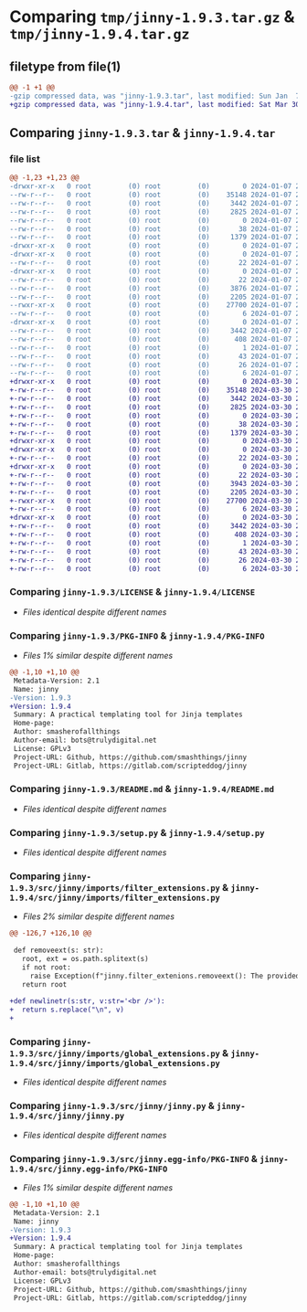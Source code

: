 # Comparing `tmp/jinny-1.9.3.tar.gz` & `tmp/jinny-1.9.4.tar.gz`

## filetype from file(1)

```diff
@@ -1 +1 @@
-gzip compressed data, was "jinny-1.9.3.tar", last modified: Sun Jan  7 20:28:18 2024, max compression
+gzip compressed data, was "jinny-1.9.4.tar", last modified: Sat Mar 30 21:36:42 2024, max compression
```

## Comparing `jinny-1.9.3.tar` & `jinny-1.9.4.tar`

### file list

```diff
@@ -1,23 +1,23 @@
-drwxr-xr-x   0 root         (0) root         (0)        0 2024-01-07 20:28:18.870399 jinny-1.9.3/
--rw-r--r--   0 root         (0) root         (0)    35148 2024-01-07 20:28:16.000000 jinny-1.9.3/LICENSE
--rw-r--r--   0 root         (0) root         (0)     3442 2024-01-07 20:28:18.870399 jinny-1.9.3/PKG-INFO
--rw-r--r--   0 root         (0) root         (0)     2825 2024-01-07 20:28:16.000000 jinny-1.9.3/README.md
--rw-r--r--   0 root         (0) root         (0)        0 2024-01-07 20:28:16.000000 jinny-1.9.3/pyproject.toml
--rw-r--r--   0 root         (0) root         (0)       38 2024-01-07 20:28:18.874399 jinny-1.9.3/setup.cfg
--rw-r--r--   0 root         (0) root         (0)     1379 2024-01-07 20:28:16.000000 jinny-1.9.3/setup.py
-drwxr-xr-x   0 root         (0) root         (0)        0 2024-01-07 20:28:18.866399 jinny-1.9.3/src/
-drwxr-xr-x   0 root         (0) root         (0)        0 2024-01-07 20:28:18.870399 jinny-1.9.3/src/jinny/
--rw-r--r--   0 root         (0) root         (0)       22 2024-01-07 20:28:16.000000 jinny-1.9.3/src/jinny/__init__.py
-drwxr-xr-x   0 root         (0) root         (0)        0 2024-01-07 20:28:18.870399 jinny-1.9.3/src/jinny/imports/
--rw-r--r--   0 root         (0) root         (0)       22 2024-01-07 20:28:16.000000 jinny-1.9.3/src/jinny/imports/__init__.py
--rw-r--r--   0 root         (0) root         (0)     3876 2024-01-07 20:28:16.000000 jinny-1.9.3/src/jinny/imports/filter_extensions.py
--rw-r--r--   0 root         (0) root         (0)     2205 2024-01-07 20:28:16.000000 jinny-1.9.3/src/jinny/imports/global_extensions.py
--rwxr-xr-x   0 root         (0) root         (0)    27700 2024-01-07 20:28:16.000000 jinny-1.9.3/src/jinny/jinny.py
--rw-r--r--   0 root         (0) root         (0)        6 2024-01-07 20:28:16.000000 jinny-1.9.3/src/jinny/version
-drwxr-xr-x   0 root         (0) root         (0)        0 2024-01-07 20:28:18.870399 jinny-1.9.3/src/jinny.egg-info/
--rw-r--r--   0 root         (0) root         (0)     3442 2024-01-07 20:28:18.000000 jinny-1.9.3/src/jinny.egg-info/PKG-INFO
--rw-r--r--   0 root         (0) root         (0)      408 2024-01-07 20:28:18.000000 jinny-1.9.3/src/jinny.egg-info/SOURCES.txt
--rw-r--r--   0 root         (0) root         (0)        1 2024-01-07 20:28:18.000000 jinny-1.9.3/src/jinny.egg-info/dependency_links.txt
--rw-r--r--   0 root         (0) root         (0)       43 2024-01-07 20:28:18.000000 jinny-1.9.3/src/jinny.egg-info/entry_points.txt
--rw-r--r--   0 root         (0) root         (0)       26 2024-01-07 20:28:18.000000 jinny-1.9.3/src/jinny.egg-info/requires.txt
--rw-r--r--   0 root         (0) root         (0)        6 2024-01-07 20:28:18.000000 jinny-1.9.3/src/jinny.egg-info/top_level.txt
+drwxr-xr-x   0 root         (0) root         (0)        0 2024-03-30 21:36:42.401114 jinny-1.9.4/
+-rw-r--r--   0 root         (0) root         (0)    35148 2024-03-30 21:36:40.000000 jinny-1.9.4/LICENSE
+-rw-r--r--   0 root         (0) root         (0)     3442 2024-03-30 21:36:42.401114 jinny-1.9.4/PKG-INFO
+-rw-r--r--   0 root         (0) root         (0)     2825 2024-03-30 21:36:40.000000 jinny-1.9.4/README.md
+-rw-r--r--   0 root         (0) root         (0)        0 2024-03-30 21:36:40.000000 jinny-1.9.4/pyproject.toml
+-rw-r--r--   0 root         (0) root         (0)       38 2024-03-30 21:36:42.401114 jinny-1.9.4/setup.cfg
+-rw-r--r--   0 root         (0) root         (0)     1379 2024-03-30 21:36:40.000000 jinny-1.9.4/setup.py
+drwxr-xr-x   0 root         (0) root         (0)        0 2024-03-30 21:36:42.393114 jinny-1.9.4/src/
+drwxr-xr-x   0 root         (0) root         (0)        0 2024-03-30 21:36:42.397114 jinny-1.9.4/src/jinny/
+-rw-r--r--   0 root         (0) root         (0)       22 2024-03-30 21:36:40.000000 jinny-1.9.4/src/jinny/__init__.py
+drwxr-xr-x   0 root         (0) root         (0)        0 2024-03-30 21:36:42.401114 jinny-1.9.4/src/jinny/imports/
+-rw-r--r--   0 root         (0) root         (0)       22 2024-03-30 21:36:40.000000 jinny-1.9.4/src/jinny/imports/__init__.py
+-rw-r--r--   0 root         (0) root         (0)     3943 2024-03-30 21:36:40.000000 jinny-1.9.4/src/jinny/imports/filter_extensions.py
+-rw-r--r--   0 root         (0) root         (0)     2205 2024-03-30 21:36:40.000000 jinny-1.9.4/src/jinny/imports/global_extensions.py
+-rwxr-xr-x   0 root         (0) root         (0)    27700 2024-03-30 21:36:40.000000 jinny-1.9.4/src/jinny/jinny.py
+-rw-r--r--   0 root         (0) root         (0)        6 2024-03-30 21:36:40.000000 jinny-1.9.4/src/jinny/version
+drwxr-xr-x   0 root         (0) root         (0)        0 2024-03-30 21:36:42.397114 jinny-1.9.4/src/jinny.egg-info/
+-rw-r--r--   0 root         (0) root         (0)     3442 2024-03-30 21:36:42.000000 jinny-1.9.4/src/jinny.egg-info/PKG-INFO
+-rw-r--r--   0 root         (0) root         (0)      408 2024-03-30 21:36:42.000000 jinny-1.9.4/src/jinny.egg-info/SOURCES.txt
+-rw-r--r--   0 root         (0) root         (0)        1 2024-03-30 21:36:42.000000 jinny-1.9.4/src/jinny.egg-info/dependency_links.txt
+-rw-r--r--   0 root         (0) root         (0)       43 2024-03-30 21:36:42.000000 jinny-1.9.4/src/jinny.egg-info/entry_points.txt
+-rw-r--r--   0 root         (0) root         (0)       26 2024-03-30 21:36:42.000000 jinny-1.9.4/src/jinny.egg-info/requires.txt
+-rw-r--r--   0 root         (0) root         (0)        6 2024-03-30 21:36:42.000000 jinny-1.9.4/src/jinny.egg-info/top_level.txt
```

### Comparing `jinny-1.9.3/LICENSE` & `jinny-1.9.4/LICENSE`

 * *Files identical despite different names*

### Comparing `jinny-1.9.3/PKG-INFO` & `jinny-1.9.4/PKG-INFO`

 * *Files 1% similar despite different names*

```diff
@@ -1,10 +1,10 @@
 Metadata-Version: 2.1
 Name: jinny
-Version: 1.9.3
+Version: 1.9.4
 Summary: A practical templating tool for Jinja templates
 Home-page: 
 Author: smasherofallthings
 Author-email: bots@trulydigital.net
 License: GPLv3
 Project-URL: Github, https://github.com/smashthings/jinny
 Project-URL: Gitlab, https://gitlab.com/scripteddog/jinny
```

### Comparing `jinny-1.9.3/README.md` & `jinny-1.9.4/README.md`

 * *Files identical despite different names*

### Comparing `jinny-1.9.3/setup.py` & `jinny-1.9.4/setup.py`

 * *Files identical despite different names*

### Comparing `jinny-1.9.3/src/jinny/imports/filter_extensions.py` & `jinny-1.9.4/src/jinny/imports/filter_extensions.py`

 * *Files 2% similar despite different names*

```diff
@@ -126,7 +126,10 @@
 
 def removeext(s: str):
   root, ext = os.path.splitext(s)
   if not root:
     raise Exception(f"jinny.filter_extenions.removeext(): The provided path '{s}' did not result in a usable path via os.path.splitext(). Please check the documentation!")
   return root
 
+def newlinetr(s:str, v:str='<br />'):
+  return s.replace("\n", v)
+
```

### Comparing `jinny-1.9.3/src/jinny/imports/global_extensions.py` & `jinny-1.9.4/src/jinny/imports/global_extensions.py`

 * *Files identical despite different names*

### Comparing `jinny-1.9.3/src/jinny/jinny.py` & `jinny-1.9.4/src/jinny/jinny.py`

 * *Files identical despite different names*

### Comparing `jinny-1.9.3/src/jinny.egg-info/PKG-INFO` & `jinny-1.9.4/src/jinny.egg-info/PKG-INFO`

 * *Files 1% similar despite different names*

```diff
@@ -1,10 +1,10 @@
 Metadata-Version: 2.1
 Name: jinny
-Version: 1.9.3
+Version: 1.9.4
 Summary: A practical templating tool for Jinja templates
 Home-page: 
 Author: smasherofallthings
 Author-email: bots@trulydigital.net
 License: GPLv3
 Project-URL: Github, https://github.com/smashthings/jinny
 Project-URL: Gitlab, https://gitlab.com/scripteddog/jinny
```

